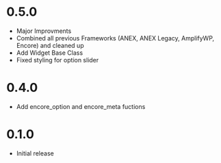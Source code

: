 # 0.5.0 #
* Major Improvments
* Combined all previous Frameworks (ANEX, ANEX Legacy, AmplifyWP, Encore) and cleaned up
* Add Widget Base Class
* Fixed styling for option slider

# 0.4.0 #
* Add encore_option and encore_meta fuctions

# 0.1.0 #
* Initial release